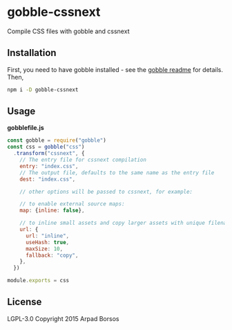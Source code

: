 # gobble-cssnext

Compile CSS files with gobble and cssnext

## Installation

First, you need to have gobble installed - see the [gobble readme](https://github.com/gobblejs/gobble) for details. Then,

```bash
npm i -D gobble-cssnext
```

## Usage

**gobblefile.js**

```js
const gobble = require("gobble")
const css = gobble("css")
  .transform("cssnext", {
    // The entry file for cssnext compilation
    entry: "index.css",
    // The output file, defaults to the same name as the entry file
    dest: "index.css",

    // other options will be passed to cssnext, for example:

    // to enable external source maps:
    map: {inline: false},

    // to inline small assets and copy larger assets with unique filenames:
    url: {
      url: "inline",
      useHash: true,
      maxSize: 10,
      fallback: "copy",
    },
  })

module.exports = css
```


## License

LGPL-3.0 Copyright 2015 Arpad Borsos

